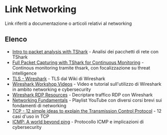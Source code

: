 # Link Networking

Link riferiti a documentazione o articoli relativi al networking

## Elenco

- [Intro to packet analysis with TShark](https://www.youtube.com/watch?v=fu1USvVXQn4) - Analisi dei pacchetti di rete con TShark
- [Full Packet Capturing with TShark for Continuous Monitoring](https://www.youtube.com/watch?v=ikhKUylOJCw) - Continous monitoring tramite thsark, con focalizzazione su threat intelligence
- [TLS - Wireshark](https://wiki.wireshark.org/TLS) - TLS dal Wiki di Wireshark
- [Wireshark Workshop Videos](https://unit42.paloaltonetworks.com/wireshark-workshop-videos/) - Video e tutorial sull'utilizzo di Wireshark in ambito networking e cybersecurity
- [Wireshark RDP Resources](https://github.com/awakecoding/wireshark-rdp) - Decriptare traffico RDP con Wireshark
- [Networking Fundamentals](https://www.youtube.com/playlist?list=PLIFyRwBY_4bRLmKfP1KnZA6rZbRHtxmXi) - Playlist YouTube con diversi corsi brevi sui fondamenti di networking
- [TCP - 12 simple ideas to explain the Transmission Control Protocol](https://youtu.be/JFch3ctY6nE) - 12 casi d'uso in TCP
- [ICMP: A world beyond ping](https://youtu.be/_Mw-kqbTt1k) - Protocollo ICMP e implicazioni di cybersecurity